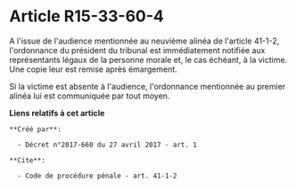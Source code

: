 # Article R15-33-60-4

A l'issue de l'audience mentionnée au neuvième alinéa de l'article 41-1-2, l'ordonnance du président du tribunal est
immédiatement notifiée aux représentants légaux de la personne morale et, le cas échéant, à la victime. Une copie leur est
remise après émargement. 

Si la victime est absente à l'audience, l'ordonnance mentionnée au premier alinéa lui est communiquée par tout moyen.

**Liens relatifs à cet article**

	**Créé par**:

	  - Décret n°2017-660 du 27 avril 2017 - art. 1

	**Cite**:

	  - Code de procédure pénale - art. 41-1-2
